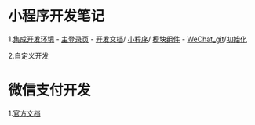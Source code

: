 # 小程序开发笔记

1.[集成开发环境](https://developers.weixin.qq.com/miniprogram/dev/devtools/download.html) - [主登录页](https://mp.weixin.qq.com/) - 
[开发文档](https://developers.weixin.qq.com/miniprogram/dev/framework/config.html#%E5%85%A8%E5%B1%80%E9%85%8D%E7%BD%AE)/
[小程序](https://developers.weixin.qq.com/miniprogram/dev/wxcloud/quick-start/miniprogram.html)/
[模块组件](https://developers.weixin.qq.com/miniprogram/dev/framework/MINA.html) - 
[WeChat_git](https://git.weixin.qq.com/)/[初始化](https://git.weixin.qq.com/users/perfect_information)

2.自定义开发

# 微信支付开发

1.[官方文档](https://pay.weixin.qq.com/wiki/doc/api/jsapi.php?chapter=1_1)
